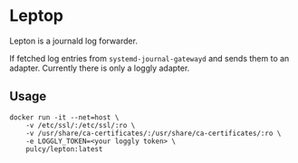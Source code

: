 # Leptop

Lepton is a journald log forwarder.

If fetched log entries from `systemd-journal-gatewayd` and sends them to an adapter.
Currently there is only a loggly adapter.

## Usage

```
docker run -it --net=host \
    -v /etc/ssl/:/etc/ssl/:ro \
    -v /usr/share/ca-certificates/:/usr/share/ca-certificates/:ro \
    -e LOGGLY_TOKEN=<your loggly token> \
    pulcy/lepton:latest
```
